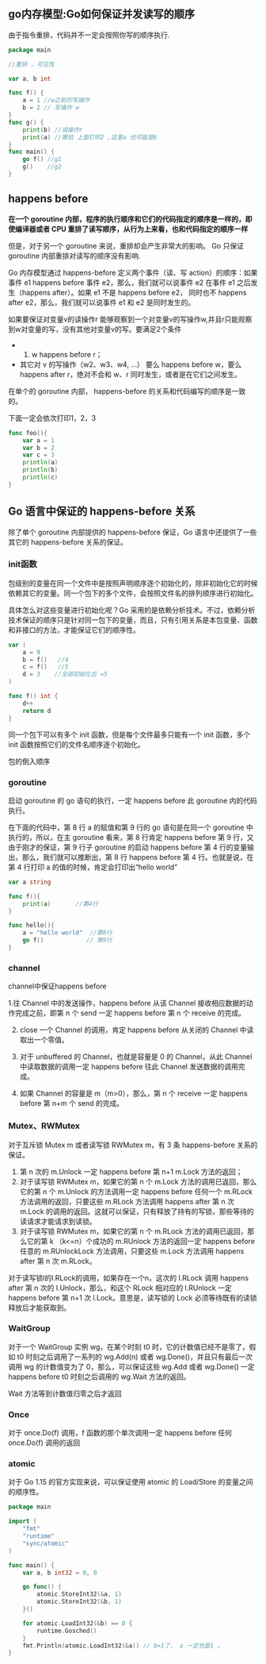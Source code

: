 ## go内存模型:Go如何保证并发读写的顺序


由于指令重排，代码并不一定会按照你写的顺序执行.

```go
package main

//重排 ，可见性

var a, b int

func f() {
	a = 1 //w之前的写操作
	b = 2 // 写操作 w
}
func g() {
	print(b) //读操作r
	print(a) //哪怕 上面打印2 ,这里a 也可能是0
}
func main() {
	go f() //g1
	g()    //g2
}
```

## happens before

**在一个 goroutine 内部，程序的执行顺序和它们的代码指定的顺序是一样的，即使编译器或者 CPU 重排了读写顺序，从行为上来看，也和代码指定的顺序一样**

但是，对于另一个 goroutine 来说，重排却会产生非常大的影响。 Go 只保证 goroutine 内部重排对读写的顺序没有影响.


Go 内存模型通过 happens-before 定义两个事件（读、写 action）的顺序：如果事件 e1  happens before 事件 e2，那么，我们就可以说事件 e2 在事件 e1 之后发生（happens after）。如果 e1 不是 happens before e2， 同时也不 happens after e2，那么，我们就可以说事件 e1 和 e2 是同时发生的。

如果要保证对变量v的读操作r 能够观察到一个对变量v的写操作w,并且r只能观察到w对变量的写，没有其他对变量v的写。要满足2个条件
- 1. w happens before r；
- 其它对 v 的写操作（w2、w3、w4, …） 要么 happens before w，要么 happens after r，绝对不会和 w、r 同时发生，或者是在它们之间发生。


在单个的 goroutine 内部， happens-before 的关系和代码编写的顺序是一致的。

下面一定会依次打印1，2，3 
```go
func foo(){
	var a = 1
	var b = 2
	var c = 3
	println(a)
	println(b)
	println(c)
}
```

## Go 语言中保证的 happens-before 关系


除了单个 goroutine 内部提供的 happens-before 保证，Go 语言中还提供了一些其它的 happens-before 关系的保证。


### init函数

包级别的变量在同一个文件中是按照声明顺序逐个初始化的，除非初始化它的时候依赖其它的变量。同一个包下的多个文件，会按照文件名的排列顺序进行初始化。

具体怎么对这些变量进行初始化呢？Go 采用的是依赖分析技术。不过，依赖分析技术保证的顺序只是针对同一包下的变量，而且，只有引用关系是本包变量、函数和非接口的方法，才能保证它们的顺序性。

```go
var (
	a = 9  
	b = f()   //4
	c = f()   //5
	d = 3    //全部初始化后 =5
)

func f() int {
	d++
	return d
}
```

同一个包下可以有多个 init 函数，但是每个文件最多只能有一个 init 函数，多个 init 函数按照它们的文件名顺序逐个初始化。

包的倒入顺序


### goroutine 

启动 goroutine 的 go 语句的执行，一定 happens before 此 goroutine 内的代码执行。

在下面的代码中，第 8 行 a 的赋值和第 9 行的 go 语句是在同一个 goroutine 中执行的，所以，在主 goroutine 看来，第 8 行肯定 happens before 第 9 行，又由于刚才的保证，第 9 行子 goroutine 的启动 happens before 第 4 行的变量输出，那么，我们就可以推断出，第 8 行 happens before 第 4 行。也就是说，在第 4 行打印 a 的值的时候，肯定会打印出“hello world”

```go
var a string 

func f(){
	print(a)       //第4行
}

func hello(){
	a = "hello world"  //第8行
	go f()            // 第9行
}
```


### channel

channel中保证happens before 

1.往 Channel 中的发送操作，happens before 从该 Channel 接收相应数据的动作完成之前，即第 n 个 send 一定 happens before 第 n 个 receive 的完成。

2. close 一个 Channel 的调用，肯定 happens before 从关闭的 Channel 中读取出一个零值。

3. 对于 unbuffered 的 Channel，也就是容量是 0 的 Channel，从此 Channel 中读取数据的调用一定 happens before 往此 Channel 发送数据的调用完成。

4. 如果 Channel 的容量是 m（m>0），那么，第 n 个 receive 一定 happens before 第 n+m 个 send 的完成。


### Mutex、RWMutex

对于互斥锁 Mutex m 或者读写锁 RWMutex m，有 3 条 happens-before 关系的保证。
1. 第 n 次的 m.Unlock 一定 happens before 第 n+1 m.Lock 方法的返回；
2. 对于读写锁 RWMutex m，如果它的第 n 个 m.Lock 方法的调用已返回，那么它的第 n 个 m.Unlock 的方法调用一定 happens before 任何一个 m.RLock 方法调用的返回，只要这些 m.RLock 方法调用 happens after 第 n 次 m.Lock 的调用的返回。这就可以保证，只有释放了持有的写锁，那些等待的读请求才能请求到读锁。
3. 对于读写锁 RWMutex m，如果它的第 n 个 m.RLock 方法的调用已返回，那么它的第 k （k<=n）个成功的 m.RUnlock 方法的返回一定 happens before 任意的 m.RUnlockLock 方法调用，只要这些 m.Lock 方法调用 happens after 第 n 次 m.RLock。

对于读写锁l的l.RLock的调用，如果存在一个n，这次的 l.RLock 调用 happens after 第 n 次的 l.Unlock，那么，和这个 RLock 相对应的 l.RUnlock 一定 happens before 第 n+1 次 l.Lock。意思是，读写锁的 Lock 必须等待既有的读锁释放后才能获取到。


### WaitGroup 

对于一个 WaitGroup 实例 wg，在某个时刻 t0 时，它的计数值已经不是零了，假如 t0 时刻之后调用了一系列的 wg.Add(n) 或者 wg.Done()，并且只有最后一次调用 wg 的计数值变为了 0，那么，可以保证这些 wg.Add 或者 wg.Done() 一定 happens before t0 时刻之后调用的 wg.Wait 方法的返回。

Wait 方法等到计数值归零之后才返回


### Once

对于 once.Do(f) 调用，f 函数的那个单次调用一定 happens before 任何 once.Do(f) 调用的返回


### atomic

对于 Go 1.15 的官方实现来说，可以保证使用 atomic 的 Load/Store 的变量之间的顺序性。

```go
package main

import (
	"fmt"
	"runtime"
	"sync/atomic"
)

func main() {
	var a, b int32 = 0, 0

	go func() {
		atomic.StoreInt32(&a, 1)
		atomic.StoreInt32(&b, 1)
	}()

	for atomic.LoadInt32(&b) == 0 {
		runtime.Gosched()
	}
	fmt.Println(atomic.LoadInt32(&a)) // b=1了， a 一定也是1 。
}
```
